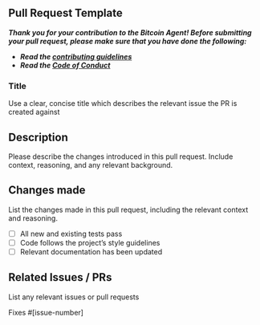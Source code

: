 ## Pull Request Template

**_Thank you for your contribution to the Bitcoin Agent! Before submitting your pull request, please make sure that you have done the following:_**

- **_Read the [contributing guidelines](https://github.com/0xAlphaDevs/Near-Bitcoin-Agent/blob/main/CONTRIBUTING.md)_**
- **_Read the [Code of Conduct](https://github.com/0xAlphaDevs/Near-Bitcoin-Agent/blob/main/CODE_OF_CONDUCT.md)_**

### Title

Use a clear, concise title which describes the relevant issue the PR is created against

## Description

Please describe the changes introduced in this pull request. Include context, reasoning, and any relevant background.

## Changes made

List the changes made in this pull request, including the relevant context and reasoning.

- [ ] All new and existing tests pass
- [ ] Code follows the project’s style guidelines
- [ ] Relevant documentation has been updated

## Related Issues / PRs

List any relevant issues or pull requests

Fixes #[issue-number]
